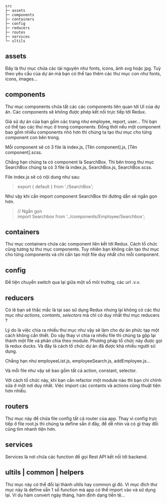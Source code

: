 ```
src
├─ assets
├─ components 
├─ containers
├─ config
├─ reducers
├─ routes
├─ services
└─ ultils
```
## **assets**
Đây là thư mục chứa các tài nguyên như fonts, icons, ảnh svg hoặc jpg. Tuỳ theo yêu cầu của dự án mà bạn có thể tạo thêm các thư mục con như fonts, icons, images…

## **components**
Thư mục components chứa tất các các components liên quan tới UI của dự án. Các components sẽ không được phép kết nối trực tiếp tới Redux.

Giả sử dự án của bạn gồm các trang như employee, report, user… Thì bạn có thể tạo các thư mục ở trong components. Đồng thời nếu một component bao gồm nhiều components nhỏ hơn thì chúng ta tạo thư mục cho từng component con bên trong.

Mỗi component sẽ có 3 file là index.js, [Tên component].js, [Tên component].scss.

Chẳng hạn chúng ta có component là SearchBox. Thì bên trong thư mục SearchBox chúng ta có 3 file là index.js, SearchBox.js, SearchBox.scss.

File index.js sẽ có nội dung như sau:
> export { default } from './SearchBox';

Như vậy khi cần import component SearchBox thì đường dẫn sẽ ngắn gọn hơn.

> // Ngắn gọn \
> import Searchbox from '../components/Employee/Searchbox';

## **containers**
Thư mục containers chứa các component liên kết tới Redux. Cách tổ chức cũng tương tự thư mục components. Tuy nhiên bạn không cần tạo thư mục cho từng components và chỉ cần tạo một file duy nhất cho mỗi component.

## **config**
Để tiện chuyển switch qua lại giữa một số môi trường, các url .v.v.

## **reducers**
Có lẽ bạn sẽ thắc mắc là tại sao sử dụng Redux nhưng lại không có các thư mục như *actions*, *contants*, *selectors* mà chỉ có duy nhất thư mục reducers ?

Lý do là việc chia ra nhiều thư mục như vậy sẽ làm cho dự án phức tạp một cách không cần thiết. Do vậy thay vì chia ra nhiều file thì chúng ta gộp lại thành một file và phân chia theo module. Phương pháp tổ chức này được gọi là redux ducks. Và đây là cách tổ chức dự án đã được khá nhiều người sử dụng.

Chẳng hạn như employeeList.js, employeeSearch.js, addEmployee.js…

Và mỗi file như vậy sẽ bao gồm tất cả action, constant, selector.

Với cách tổ chức này, khi bạn cần refactor một module nào thì bạn chỉ chỉnh sửa ở một nơi duy nhất. Việc import các contants và actions cũng thuật tiện hơn nhiều.

## **routers**
Thư mục này để chứa file config tất cả router của app. Thay vì config trực tiếp ở file root.js thì chúng ta define sẵn ở đây, để dễ nhìn và có gì thay đổi cũng tìm nhanh tiện hơn.

## **services**
Services là nơi chứa các function để gọi Rest API kết nối tới backend.

## **ultils | common | helpers** 
Thư mục này có thể đổi lại thành ultils hay common gì đó. Vì mục đích thư mục này là define sẵn 1 số function mà app có thể import vào và sử dụng lại. Ví dụ hàm convert ngày tháng, hàm định dạng tiền tệ...
